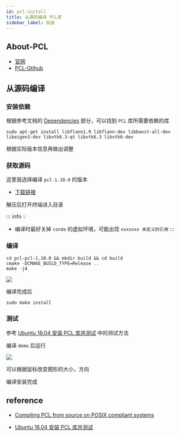 ```yaml
---
id: pcl-install
title: 从源码编译 PCL库
sidebar_label: 安装
---
```


## About-PCL
- [官网](http://www.pointclouds.org)
- [PCL-Gtihub](https://github.com/PointCloudLibrary)

## 从源码编译

### 安装依赖

根据参考文档的 [Dependencies](https://pcl-tutorials.readthedocs.io/en/latest/compiling_pcl_posix.html#dependencies) 部分，可以找到 `PCL` 库所需要依赖的库

``` shell
sudo apt-get install libflann1.9 libflann-dev libboost-all-dev libeigen3-dev libvtk6.3-qt libvtk6.3 libvtk6-dev
```

根据实际版本信息再做出调整

### 获取源码

这里我选择编译 `pcl-1.10.0` 的版本
  - [下载链接](https://github.com/PointCloudLibrary/pcl/releases/tag/pcl-1.10.0)

解压后打开终端进入目录

::: info 💡
- 编译时最好关掉 `conda` 的虚拟环境，可能出现 `xxxxxxx 未定义的引用`
:::

### 编译

``` shell
cd pcl-pcl-1.10.0 && mkdir build && cd build
cmake -DCMAKE_BUILD_TYPE=Release ..
make -j4
```

![](https://pictures-1304295136.cos.ap-guangzhou.myqcloud.com/screenshot/ubuntu/pcl-build.png)

编译完成后

```
sudo make install
```

### 测试

参考 [Ubuntu 16.04 安装 PCL 库并测试](https://zhuanlan.zhihu.com/p/92164338) 中的测试方法

编译 `demo` 后运行

![](https://pictures-1304295136.cos.ap-guangzhou.myqcloud.com/screenshot/ubuntu/pcl-test.png)

可以根据鼠标改变图形的大小，方向

编译安装完成

## reference
- [Compiling PCL from source on POSIX compliant systems](https://pcl-tutorials.readthedocs.io/en/latest/compiling_pcl_posix.html#compiling-pcl-from-source-on-posix-compliant-systems)

- [Ubuntu 16.04 安装 PCL 库并测试](https://zhuanlan.zhihu.com/p/92164338)